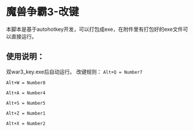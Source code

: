 # 魔兽争霸3-改键
本脚本是基于autohotkey开发，可以打包成exe，在附件里有打包好的exe文件可以直接运行。

## 使用说明：
双war3_key.exe后自动运行。
改键规则：
`Alt+Q = Number7`

`Alt+W = Number8`

`Alt+A = Number4`

`Alt+S = Number5`

`Alt+Z = Number1`

`Alt+X = Number2`
